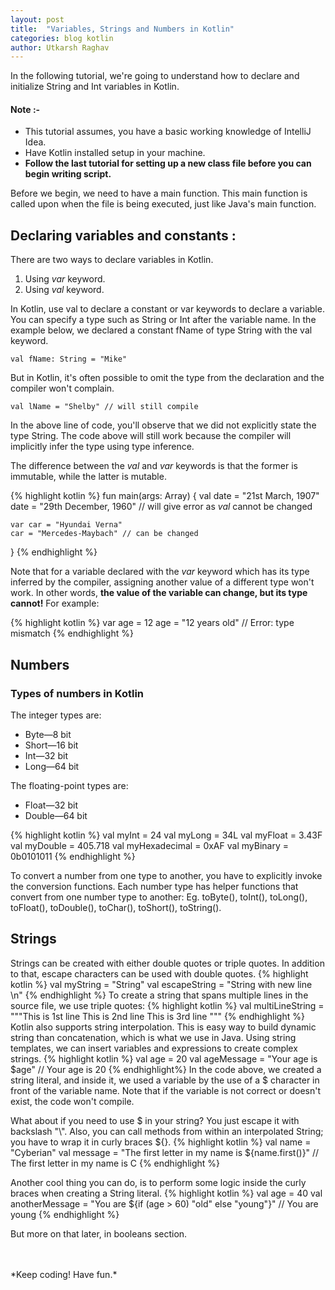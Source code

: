 ```yaml
---
layout: post
title:  "Variables, Strings and Numbers in Kotlin"
categories: blog kotlin
author: Utkarsh Raghav
---
```

In the following tutorial, we're going to understand how to declare and initialize String and Int variables in Kotlin.

#### Note :-<br>
- This tutorial assumes, you have a basic working knowledge of IntelliJ Idea.
- Have Kotlin installed setup in your machine.
- **Follow the last tutorial for setting up a new class file before you can begin writing script.**

Before we begin, we need to have a main function. This main function is called upon when the file is being executed, just like Java's main function.

## Declaring variables and constants :
There are two ways to declare variables in Kotlin.

1. Using *var* keyword.
2. Using *val* keyword.

In Kotlin, use val to declare a constant or var keywords to declare a variable. You can specify a type such as String or Int after the variable name. In the example below, we declared a constant fName of type String with the val keyword.

`val fName: String = "Mike"`

But in Kotlin, it's often possible to omit the type from the declaration and the compiler won't complain.

`val lName = "Shelby" // will still compile`

In the above line of code, you'll observe that we did not explicitly state the type String. The code above will still work because the compiler will implicitly infer the type using type inference.

The difference between the *val* and *var* keywords is that the former is immutable, while the latter is mutable.

{% highlight kotlin %}
  fun main(args: Array<String>) {
    val date = "21st March, 1907"
    date = "29th December, 1960" // will give error as *val* cannot be changed

    var car = "Hyundai Verna"
    car = "Mercedes-Maybach" // can be changed
  }
{% endhighlight %}

Note that for a variable declared with the *var* keyword which has its type inferred by the compiler, assigning another value of a different type won't work. In other words, **the value of the variable can change, but its type cannot!** For example:

{% highlight kotlin %}
var age = 12
age = "12 years old" // Error: type mismatch
{% endhighlight %}

## Numbers
### Types of numbers in Kotlin
The integer types are:
- Byte—8 bit
- Short—16 bit
- Int—32 bit
- Long—64 bit


The floating-point types are:
- Float—32 bit
- Double—64 bit

{% highlight kotlin %}
val myInt = 24
val myLong = 34L
val myFloat = 3.43F
val myDouble = 405.718
val myHexadecimal = 0xAF
val myBinary = 0b0101011
{% endhighlight %}

To convert a number from one type to another, you have to explicitly invoke the conversion functions.
Each number type has helper functions that convert from one number type to another:
Eg. toByte(), toInt(), toLong(), toFloat(), toDouble(), toChar(), toShort(), toString().

## Strings

Strings can be created with either double quotes or triple quotes. In addition to that, escape characters can be used with double quotes.
{% highlight kotlin %}
val myString = "String"
val escapeString = "String with new line \n"
{% endhighlight %}
To create a string that spans multiple lines in the source file, we use triple quotes:
{% highlight kotlin %}
val multiLineString = """This is 1st line
                         This is 2nd line
                         This is 3rd line """
{% endhighlight %}
Kotlin also supports string interpolation. This is easy way to build dynamic string than concatenation, which is what we use in Java. Using string templates, we can insert variables and expressions to create complex strings.
{% highlight kotlin %}
val age = 20
val ageMessage = "Your age is $age" // Your age is 20
{% endhighlight%}
In the code above, we created a string literal, and inside it, we used a variable by the use of a $ character in front of the variable name. Note that if the variable is not correct or doesn't exist, the code won't compile.

What about if you need to use $ in your string? You just escape it with backslash "\\".
Also, you can call methods from within an interpolated String; you have to wrap it in curly braces ${}.
{% highlight kotlin %}
val name = "Cyberian"
val message = "The first letter in my name is ${name.first()}" // The first letter in my name is C
{% endhighlight %}

Another cool thing you can do, is to perform some logic inside the curly braces when creating a String literal.
{% highlight kotlin %}
val age = 40
val anotherMessage = "You are ${if (age > 60) "old" else "young"}" // You are young
{% endhighlight %}

But more on that later, in booleans section.

<br/>
<br/>
*Keep coding! Have fun.*
